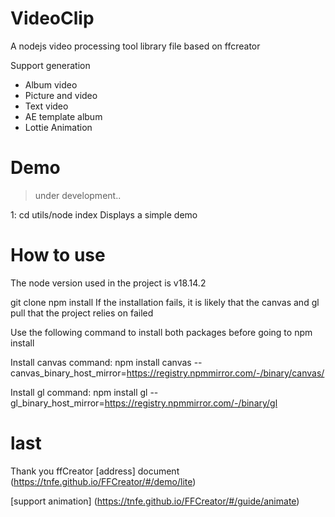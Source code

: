 # VideoClip

A nodejs video processing tool library file based on ffcreator

Support generation
- Album video
- Picture and video
- Text video
- AE template album
- Lottie Animation

# Demo
> under development..

1: cd utils/node index Displays a simple demo


# How to use
The node version used in the project is v18.14.2

git clone
npm install
If the installation fails, it is likely that the canvas and gl pull that the project relies on failed

Use the following command to install both packages before going to npm install

Install canvas command:
npm install canvas --canvas_binary_host_mirror=https://registry.npmmirror.com/-/binary/canvas/

Install gl command:
npm install gl --gl_binary_host_mirror=https://registry.npmmirror.com/-/binary/gl


# last
Thank you ffCreator
[address] document (https://tnfe.github.io/FFCreator/#/demo/lite)

[support animation] (https://tnfe.github.io/FFCreator/#/guide/animate)